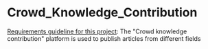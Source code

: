 # Crowd_Knowledge_Contribution

[Requirements guideline for this project](proiecte-laborator.pdf): The "Crowd knowledge contribution" platform is used to publish articles from different fields

